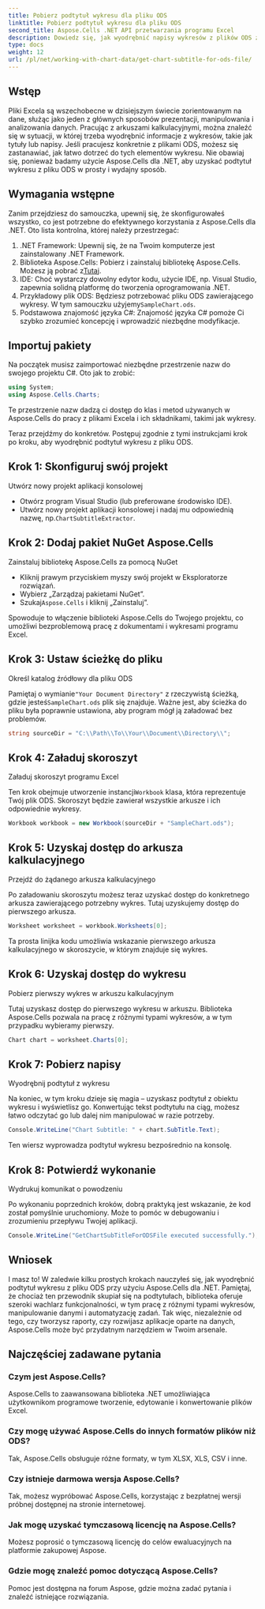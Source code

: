 ```yaml
---
title: Pobierz podtytuł wykresu dla pliku ODS
linktitle: Pobierz podtytuł wykresu dla pliku ODS
second_title: Aspose.Cells .NET API przetwarzania programu Excel
description: Dowiedz się, jak wyodrębnić napisy wykresów z plików ODS za pomocą Aspose.Cells dla .NET dzięki temu szczegółowemu przewodnikowi krok po kroku. Idealne dla programistów.
type: docs
weight: 12
url: /pl/net/working-with-chart-data/get-chart-subtitle-for-ods-file/
---
```

## Wstęp

Pliki Excela są wszechobecne w dzisiejszym świecie zorientowanym na dane, służąc jako jeden z głównych sposobów prezentacji, manipulowania i analizowania danych. Pracując z arkuszami kalkulacyjnymi, można znaleźć się w sytuacji, w której trzeba wyodrębnić informacje z wykresów, takie jak tytuły lub napisy. Jeśli pracujesz konkretnie z plikami ODS, możesz się zastanawiać, jak łatwo dotrzeć do tych elementów wykresu. Nie obawiaj się, ponieważ badamy użycie Aspose.Cells dla .NET, aby uzyskać podtytuł wykresu z pliku ODS w prosty i wydajny sposób.

## Wymagania wstępne

Zanim przejdziesz do samouczka, upewnij się, że skonfigurowałeś wszystko, co jest potrzebne do efektywnego korzystania z Aspose.Cells dla .NET. Oto lista kontrolna, której należy przestrzegać:

1. .NET Framework: Upewnij się, że na Twoim komputerze jest zainstalowany .NET Framework. 
2.  Biblioteka Aspose.Cells: Pobierz i zainstaluj bibliotekę Aspose.Cells. Możesz ją pobrać z[Tutaj](https://releases.aspose.com/cells/net/).
3. IDE: Choć wystarczy dowolny edytor kodu, użycie IDE, np. Visual Studio, zapewnia solidną platformę do tworzenia oprogramowania .NET.
4.  Przykładowy plik ODS: Będziesz potrzebować pliku ODS zawierającego wykresy. W tym samouczku użyjemy`SampleChart.ods`.
5. Podstawowa znajomość języka C#: Znajomość języka C# pomoże Ci szybko zrozumieć koncepcję i wprowadzić niezbędne modyfikacje.

## Importuj pakiety

Na początek musisz zaimportować niezbędne przestrzenie nazw do swojego projektu C#. Oto jak to zrobić:

```csharp
using System;
using Aspose.Cells.Charts;
```

Te przestrzenie nazw dadzą ci dostęp do klas i metod używanych w Aspose.Cells do pracy z plikami Excela i ich składnikami, takimi jak wykresy.

Teraz przejdźmy do konkretów. Postępuj zgodnie z tymi instrukcjami krok po kroku, aby wyodrębnić podtytuł wykresu z pliku ODS.

## Krok 1: Skonfiguruj swój projekt

Utwórz nowy projekt aplikacji konsolowej

- Otwórz program Visual Studio (lub preferowane środowisko IDE).
-  Utwórz nowy projekt aplikacji konsolowej i nadaj mu odpowiednią nazwę, np.`ChartSubtitleExtractor`.

## Krok 2: Dodaj pakiet NuGet Aspose.Cells

Zainstaluj bibliotekę Aspose.Cells za pomocą NuGet

- Kliknij prawym przyciskiem myszy swój projekt w Eksploratorze rozwiązań.
- Wybierz „Zarządzaj pakietami NuGet”.
-  Szukaj`Aspose.Cells` i kliknij „Zainstaluj”.

Spowoduje to włączenie biblioteki Aspose.Cells do Twojego projektu, co umożliwi bezproblemową pracę z dokumentami i wykresami programu Excel.

## Krok 3: Ustaw ścieżkę do pliku

Określ katalog źródłowy dla pliku ODS

 Pamiętaj o wymianie`"Your Document Directory"` z rzeczywistą ścieżką, gdzie jesteś`SampleChart.ods` plik się znajduje. Ważne jest, aby ścieżka do pliku była poprawnie ustawiona, aby program mógł ją załadować bez problemów.

```csharp
string sourceDir = "C:\\Path\\To\\Your\\Document\\Directory\\";
```

## Krok 4: Załaduj skoroszyt

Załaduj skoroszyt programu Excel

 Ten krok obejmuje utworzenie instancji`Workbook` klasa, która reprezentuje Twój plik ODS. Skoroszyt będzie zawierał wszystkie arkusze i ich odpowiednie wykresy.

```csharp
Workbook workbook = new Workbook(sourceDir + "SampleChart.ods");
```

## Krok 5: Uzyskaj dostęp do arkusza kalkulacyjnego

Przejdź do żądanego arkusza kalkulacyjnego

Po załadowaniu skoroszytu możesz teraz uzyskać dostęp do konkretnego arkusza zawierającego potrzebny wykres. Tutaj uzyskujemy dostęp do pierwszego arkusza.

```csharp
Worksheet worksheet = workbook.Worksheets[0];
```

Ta prosta linijka kodu umożliwia wskazanie pierwszego arkusza kalkulacyjnego w skoroszycie, w którym znajduje się wykres.

## Krok 6: Uzyskaj dostęp do wykresu

Pobierz pierwszy wykres w arkuszu kalkulacyjnym

Tutaj uzyskasz dostęp do pierwszego wykresu w arkuszu. Biblioteka Aspose.Cells pozwala na pracę z różnymi typami wykresów, a w tym przypadku wybieramy pierwszy.

```csharp
Chart chart = worksheet.Charts[0];
```

## Krok 7: Pobierz napisy

Wyodrębnij podtytuł z wykresu

Na koniec, w tym kroku dzieje się magia – uzyskasz podtytuł z obiektu wykresu i wyświetlisz go. Konwertując tekst podtytułu na ciąg, możesz łatwo odczytać go lub dalej nim manipulować w razie potrzeby.

```csharp
Console.WriteLine("Chart Subtitle: " + chart.SubTitle.Text);
```

Ten wiersz wyprowadza podtytuł wykresu bezpośrednio na konsolę.

## Krok 8: Potwierdź wykonanie

Wydrukuj komunikat o powodzeniu

Po wykonaniu poprzednich kroków, dobrą praktyką jest wskazanie, że kod został pomyślnie uruchomiony. Może to pomóc w debugowaniu i zrozumieniu przepływu Twojej aplikacji.

```csharp
Console.WriteLine("GetChartSubTitleForODSFile executed successfully.");
```

## Wniosek

I masz to! W zaledwie kilku prostych krokach nauczyłeś się, jak wyodrębnić podtytuł wykresu z pliku ODS przy użyciu Aspose.Cells dla .NET. Pamiętaj, że chociaż ten przewodnik skupiał się na podtytułach, biblioteka oferuje szeroki wachlarz funkcjonalności, w tym pracę z różnymi typami wykresów, manipulowanie danymi i automatyzację zadań. Tak więc, niezależnie od tego, czy tworzysz raporty, czy rozwijasz aplikacje oparte na danych, Aspose.Cells może być przydatnym narzędziem w Twoim arsenale.

## Najczęściej zadawane pytania

### Czym jest Aspose.Cells?
Aspose.Cells to zaawansowana biblioteka .NET umożliwiająca użytkownikom programowe tworzenie, edytowanie i konwertowanie plików Excel.

### Czy mogę używać Aspose.Cells do innych formatów plików niż ODS?
Tak, Aspose.Cells obsługuje różne formaty, w tym XLSX, XLS, CSV i inne.

### Czy istnieje darmowa wersja Aspose.Cells?
Tak, możesz wypróbować Aspose.Cells, korzystając z bezpłatnej wersji próbnej dostępnej na stronie internetowej.

### Jak mogę uzyskać tymczasową licencję na Aspose.Cells?
Możesz poprosić o tymczasową licencję do celów ewaluacyjnych na platformie zakupowej Aspose.

### Gdzie mogę znaleźć pomoc dotyczącą Aspose.Cells?
Pomoc jest dostępna na forum Aspose, gdzie można zadać pytania i znaleźć istniejące rozwiązania.
